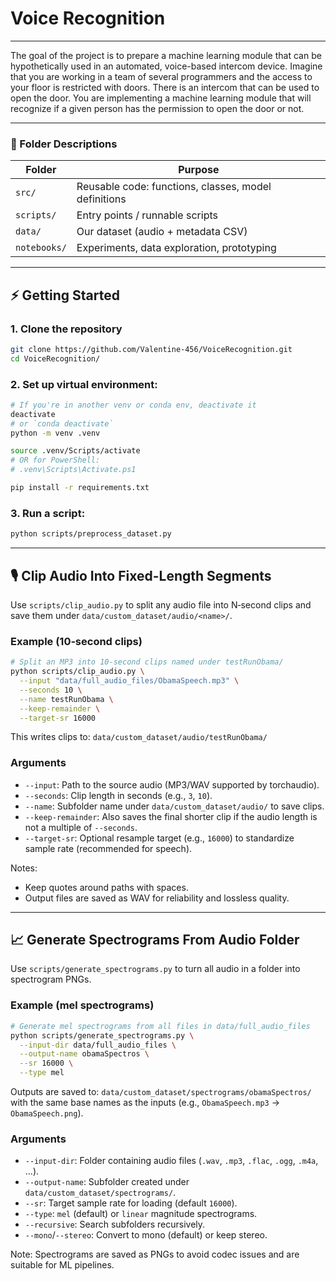 # Voice Recognition 
---
The goal of the project is to prepare a machine learning module that can be hypothetically used in an automated, voice-based intercom device. Imagine that you are working in a team of several programmers and the access to your floor is restricted with doors. There is an intercom that can be used to open the door. You are implementing a machine learning module that will recognize if a given person has the permission to open the door or not.

---

### 📂 Folder Descriptions

| Folder          | Purpose                                                     |
|-----------------|-------------------------------------------------------------|
| `src/`          | Reusable code: functions, classes, model definitions        |
| `scripts/`      | Entry points / runnable scripts                             |
| `data/`         | Our dataset (audio + metadata CSV)                         |
| `notebooks/`    | Experiments, data exploration, prototyping                  |


---

## ⚡ Getting Started

### 1. Clone the repository

```bash
git clone https://github.com/Valentine-456/VoiceRecognition.git
cd VoiceRecognition/
```

### 2. Set up virtual environment:

```bash
# If you're in another venv or conda env, deactivate it
deactivate  
# or `conda deactivate`
python -m venv .venv

source .venv/Scripts/activate
# OR for PowerShell:
# .venv\Scripts\Activate.ps1

pip install -r requirements.txt
```

### 3. Run a script:

```bash
python scripts/preprocess_dataset.py
```

---

## 🎙️ Clip Audio Into Fixed-Length Segments

Use `scripts/clip_audio.py` to split any audio file into N‑second clips and save them under `data/custom_dataset/audio/<name>/`.

### Example (10‑second clips)

```bash
# Split an MP3 into 10-second clips named under testRunObama/
python scripts/clip_audio.py \
  --input "data/full_audio_files/ObamaSpeech.mp3" \
  --seconds 10 \
  --name testRunObama \
  --keep-remainder \
  --target-sr 16000
```

This writes clips to: `data/custom_dataset/audio/testRunObama/`

### Arguments

- `--input`: Path to the source audio (MP3/WAV supported by torchaudio).
- `--seconds`: Clip length in seconds (e.g., `3`, `10`).
- `--name`: Subfolder name under `data/custom_dataset/audio/` to save clips.
- `--keep-remainder`: Also saves the final shorter clip if the audio length is not a multiple of `--seconds`.
- `--target-sr`: Optional resample target (e.g., `16000`) to standardize sample rate (recommended for speech).

Notes:
- Keep quotes around paths with spaces.
- Output files are saved as WAV for reliability and lossless quality.

---

## 📈 Generate Spectrograms From Audio Folder

Use `scripts/generate_spectrograms.py` to turn all audio in a folder into spectrogram PNGs.

### Example (mel spectrograms)

```bash
# Generate mel spectrograms from all files in data/full_audio_files
python scripts/generate_spectrograms.py \
  --input-dir data/full_audio_files \
  --output-name obamaSpectros \
  --sr 16000 \
  --type mel
```

Outputs are saved to: `data/custom_dataset/spectrograms/obamaSpectros/` with the same base names
as the inputs (e.g., `ObamaSpeech.mp3` -> `ObamaSpeech.png`).

### Arguments
- `--input-dir`: Folder containing audio files (`.wav`, `.mp3`, `.flac`, `.ogg`, `.m4a`, ...).
- `--output-name`: Subfolder created under `data/custom_dataset/spectrograms/`.
- `--sr`: Target sample rate for loading (default `16000`).
- `--type`: `mel` (default) or `linear` magnitude spectrograms.
- `--recursive`: Search subfolders recursively.
- `--mono`/`--stereo`: Convert to mono (default) or keep stereo.

Note: Spectrograms are saved as PNGs to avoid codec issues and are suitable for ML pipelines.
